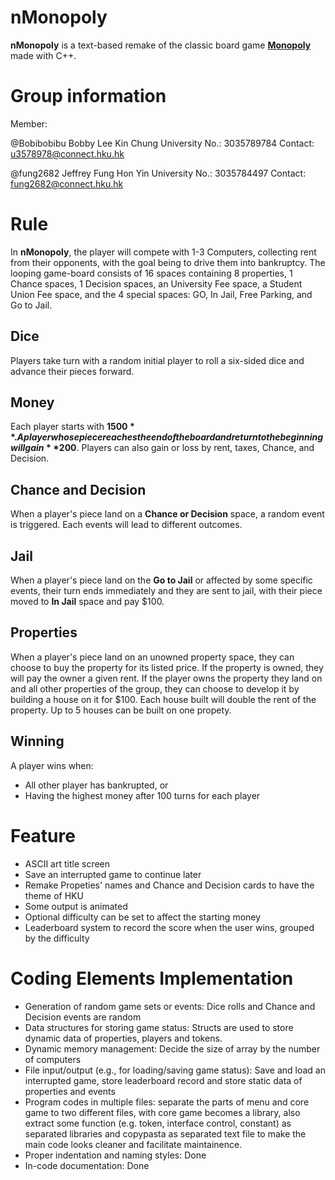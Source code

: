 # nMonopoly
**nMonopoly** is a text-based remake of the classic board game [**Monopoly**](https://en.wikipedia.org/wiki/Monopoly_(game)) made with C++.


# Group information
Member: 

@Bobibobibu Bobby Lee Kin Chung   University No.: 3035789784   Contact: u3578978@connect.hku.hk

@fung2682 Jeffrey Fung Hon Yin   University No.: 3035784497   Contact: fung2682@connect.hku.hk
       
       
# Rule
In **nMonopoly**, the player will compete with 1-3 Computers, collecting rent from their opponents, with the goal being to drive them into bankruptcy. The looping game-board consists of 16 spaces containing 8 properties, 1 Chance spaces, 1 Decision spaces, an University Fee space, a Student Union Fee space, and the 4 special spaces: GO, In Jail, Free Parking, and Go to Jail.

## Dice
Players take turn with a random initial player to roll a six-sided dice and advance their pieces forward.

## Money
Each player starts with **$1500**. A player whose piece reaches the end of the board and return to the beginning will gain **$200**. Players can also gain or loss by rent, taxes, Chance, and Decision.

## Chance and Decision
When a player's piece land on a **Chance or Decision** space, a random event is triggered. Each events will lead to different outcomes.

## Jail
When a player's piece land on the **Go to Jail** or affected by some specific events, their turn ends immediately and they are sent to jail, with their piece moved to **In Jail** space and pay $100.

## Properties
When a player's piece land on an unowned property space, they can choose to buy the property for its listed price. If the property is owned, they will pay the owner a given rent.
If the player owns the property they land on and all other properties of the group, they can choose to develop it by building a house on it for $100. Each house built will double the rent of the property. Up to 5 houses can be built on one propety.

## Winning
A player wins when:
- All other player has bankrupted, or
- Having the highest money after 100 turns for each player

# Feature
- ASCII art title screen
- Save an interrupted game to continue later
- Remake Propeties' names and Chance and Decision cards to have the theme of HKU
- Some output is animated
- Optional difficulty can be set to affect the starting money
- Leaderboard system to record the score when the user wins, grouped by the difficulty

# Coding Elements Implementation
- Generation of random game sets or events: Dice rolls and Chance and Decision events are random
- Data structures for storing game status: Structs are used to store dynamic data of properties, players and tokens.
- Dynamic memory management: Decide the size of array by the number of computers
- File input/output (e.g., for loading/saving game status): Save and load an interrupted game, store leaderboard record and store static data of properties and events
- Program codes in multiple files: separate the parts of menu and core game to two different files, with core game becomes a library, also extract some function (e.g. token, interface control, constant) as separated libraries and copypasta as separated text file to make the main code looks cleaner and facilitate maintainence.
- Proper indentation and naming styles: Done
- In-code documentation: Done
